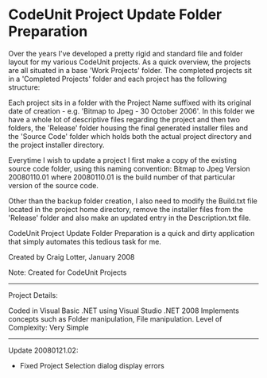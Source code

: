 CodeUnit Project Update Folder Preparation
==========================================

Over the years I've developed a pretty rigid and standard file and folder layout for my various CodeUnit projects. As a quick overview, the projects are all situated in a base 'Work Projects' folder. The completed projects sit in a 'Completed Projects' folder and each project has the following structure: 

Each project sits in a folder with the Project Name suffixed with its original date of creation - e.g. 'Bitmap to Jpeg - 30 October 2006'. In this folder we have a whole lot of descriptive files regarding the project and then two folders, the 'Release' folder housing the final generated installer files and the 'Source Code' folder which holds both the actual project directory and the project installer directory. 

Everytime I wish to update a project I first make a copy of the existing source code folder, using this naming convention: Bitmap to Jpeg Version 20080110.01 where 20080110.01 is the build number of that particular version of the source code.

Other than the backup folder creation, I also need to modify the Build.txt file located in the project home directory, remove the installer files from the 'Release' folder and also make an updated entry in the Description.txt file.

CodeUnit Project Update Folder Preparation is a quick and dirty application that simply automates this tedious task for me.

Created by Craig Lotter, January 2008

Note: Created for CodeUnit Projects

*********************************

Project Details:

Coded in Visual Basic .NET using Visual Studio .NET 2008
Implements concepts such as Folder manipulation, File manipulation.
Level of Complexity: Very Simple

*********************************

Update 20080121.02:

- Fixed Project Selection dialog display errors
